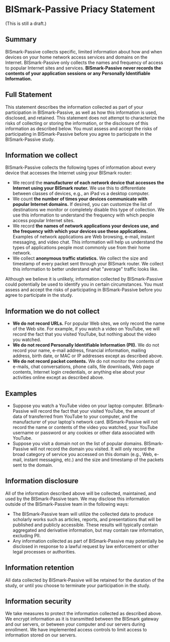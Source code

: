 BISmark-Passive Priacy Statement
================================

(This is still a draft.)

Summary
-------

BISmark-Passive collects specific, limited information about how and when
devices on your home network access services and domains on the Internet.
BISmark-Passive only collects the names and frequency of access to popular
Internet sites and services. **BISmark-Passive never records the contents of
your application sessions or any Personally Identifiable Information.**

Full Statement
--------------

This statement describes the information collected as part of your participation
in BISmark-Passive, as well as how this information is used, disclosed, and
retained. This statement does not attempt to characterize the risks of
collecting or storing the information, or the disclosure of this information as
described below. You must assess and accept the risks of participating in
BISmark-Passive before you agree to participate in the BISmark-Passive study.

Information we collect
----------------------

BISmark-Passive collects the following types of information about every device
that accesses the Internet using your BISmark router:

- We record the **manufacturer of each network device that accesses the Internet
  using your BISmark router.** We use this to differentiate between classes of
  devices, e.g., an iPad vs a desktop computer.
- We count **the number of times your devices communicate with popular Internet
  domains.** If desired, you can customize the list of destinations we monitor
  or completely disable this type of collection. We use this information to
  understand the frequency with which people access popular Internet sites.
- We record **the names of network applications your devices use, and the
  frequency with which your devices use these applications.** Examples of
  network applications are Web browsing, e-mail, instant messaging, and video
  chat. This information will help us understand the types of applications
  people most commonly use from their home network.
- We collect **anonymous traffic statistics.** We collect the size and timestamp
  of every packet sent through your BISmark router. We collect this information
  to better understand what "average" traffic looks like.

Although we believe it is unlikely, information collected by BISmark-Passive
could potentially be used to identify you in certain circumstances. You must
assess and accept the risks of participating in BISmark-Passive before you agree
to participate in the study.

Information we do not collect
-----------------------------

- **We do not record URLs.** For popular Web sites, we only record the name of
  the Web site. For example, if you watch a video on YouTube, we will record the
  fact that you visited YouTube, but nothing about the video you watched.
- **We do not record Personally Identifiable Information (PII).** We do not
  record your name, e-mail address, financial information, mailing address,
  birth date, or MAC or IP addresses except as described above.
- **We do not record packet contents.** We do not monitor the contents of
  e-mails, chat conversations, phone calls, file downloads, Web page contents,
  Internet login credentials, or anything else about your activities online
  except as described above.

Examples
--------

- Suppose you watch a YouTube video on your laptop computer. BISmark-Passive
  will record the fact that your visited YouTube, the amount of data of
  transferred from YouTube to your computer, and the manufacturer of your
  laptop's network card. BISmark-Passive will not record the name or contents of
  the video you watched, your YouTube username or password or any cookies or
  other data associated with YouTube.
- Suppose you visit a domain not on the list of popular domains.
  BISmark-Passive will not record the domain you visited. It will only record
  the broad category of service you accessed on this domain (e.g., Web, e-mail,
  instant messaging, etc.) and the size and timestamp of the packets sent to the
  domain.

Information disclosure
----------------------

All of the information described above will be collected, maintained, and used
by the BISmark-Passive team. We may disclose this information outside of the
BISmark-Passive team in the following ways:
- The BISmark-Passive team will utilize the collected data to produce scholarly
  works such as articles, reports, and presentations that will be published and
  publicly accessible. These results will typically contain aggregated and
  derivative information, but may contain raw information, excluding PII.
- Any information collected as part of BISmark-Passive may potentially be
  disclosed in response to a lawful request by law enforcement or other legal
  processes or authorities.

Information retention
---------------------

All data collected by BISmark-Passive will be retained for the duration of the
study, or until you choose to terminate your participation in the study.

Information security
--------------------

We take measures to protect the information collected as described above. We
encrypt information as it is transmitted between the BISmark gateway and our
servers, or between your computer and our servers during enrollment. We have
implemented access controls to limit access to information stored on our
servers.
